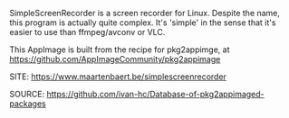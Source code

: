  
 SimpleScreenRecorder is a screen recorder for Linux. Despite the name, 
 this program is actually quite complex. It's 'simple' in the sense that 
 it's easier to use than ffmpeg/avconv or VLC.
 
 This AppImage is built from the recipe for pkg2appimge, at
 https://github.com/AppImageCommunity/pkg2appimage 
 
 SITE: https://www.maartenbaert.be/simplescreenrecorder

 SOURCE: https://github.com/ivan-hc/Database-of-pkg2appimaged-packages